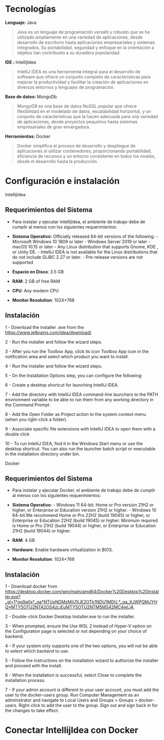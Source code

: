 
# Tecnologías
**Lenguaje:** Java
>Java es un lenguaje de programación versátil y robusto que se ha utilizado ampliamente en una variedad de aplicaciones, desde desarrollo de escritorio hasta aplicaciones empresariales y sistemas integrados. Su portabilidad, seguridad y enfoque en la orientación a objetos han contribuido a su duradera popularidad.

**IDE :** IntellijIdea
> IntelliJ IDEA es una herramienta integral para el desarrollo de software que ofrece un conjunto completo de características para mejorar la productividad y facilitar la creación de aplicaciones en diversos entornos y lenguajes de programación.

**Base de datos:** MongoDb
>MongoDB es una base de datos NoSQL popular que ofrece flexibilidad en el modelado de datos, escalabilidad horizontal, y un conjunto de características que la hacen adecuada para una variedad de aplicaciones, desde proyectos pequeños hasta sistemas empresariales de gran envergadura.

**Herramientas:** Docker
>Docker simplifica el proceso de desarrollo y despliegue de aplicaciones al utilizar contenedores, proporcionando portabilidad, eficiencia de recursos y un entorno consistente en todos los niveles, desde el desarrollo hasta la producción.

# Configuración e instalación
IntellijIdea
## Requerimientos del Sistema

-	Para instalar y ejecutar IntellijIdea, el ambiente de trabajo debe de cumplir al menos con los siguientes requerimientos:

-   **Sistema Operativo**: Officially released 64-bit versions of the following:
							- Microsoft Windows 10 1809 or later
							- Windows Server 2019 or later
							- macOS 10.15 or later
							- Any Linux distribution that supports Gnome, KDE , or Unity DE.
							- IntelliJ IDEA is not available for the Linux distributions that do not include GLIBC 2.27 or later.
							- Pre-release versions are not supported
							
-   **Espacio en Disco**: 3.5 GB 
-   **RAM**: 2 GB of free RAM
-   **CPU**: Any modern CPU
-   **Monitor Resolution**: 1024×768

## Instalación

1 - Download the installer .exe from the https://www.jetbrains.com/idea/download/

2 - Run the installer and follow the wizard steps.

3 - After you run the Toolbox App, click its icon Toolbox App icon in the notification area and select which product you want to install.

4 - Run the installer and follow the wizard steps.

5 - On the Installation Options step, you can configure the following:

6 - Create a desktop shortcut for launching IntelliJ IDEA.

7 - Add the directory with IntelliJ IDEA command-line launchers to the PATH environment variable to be able to run them from any working directory in the Command 
Prompt.

8 - Add the Open Folder as Project action to the system context menu (when you right-click a folder).

9 - Associate specific file extensions with IntelliJ IDEA to open them with a double click

10 - To run IntelliJ IDEA, find it in the Windows Start menu or use the desktop shortcut. You can also run the launcher batch script or executable in the installation directory under bin.


Docker
## Requerimientos del Sistema

-	Para instalar y ejecutar Docker, el ambiente de trabajo debe de cumplir al menos con los siguientes requerimientos:

-   **Sistema Operativo**: 
						  - Windows 11 64-bit: Home or Pro version 21H2 or higher, or Enterprise or Education version 21H2 or higher.
						  - Windows 10 64-bit:We recommend Home or Pro 22H2 (build 19045) or higher, or Enterprise or Education 22H2 (build 19045) or higher.
											  Minimum required is Home or Pro 21H2 (build 19044) or higher, or Enterprise or Education 21H2 (build 19044) or higher.
							
-   **RAM**: 4 GB 
-   **Hardware**: Enable hardware virtualization in BIOS.
-   **Monitor Resolution**: 1024×768

## Instalación

1 - Download docker from https://desktop.docker.com/win/main/amd64/Docker%20Desktop%20Installer.exe?_gl=1*gg9a0x*_ga*NTUxNDMzMjU1LjE2OTk1NDU1MDU.*_ga_XJWPQMJYHQ*MTY5OTU2NTA2OS4zLjEuMTY5OTU2NTM5MS42MC4wLjA.

2 - Double-click Docker Desktop Installer.exe to run the installer.

3 - When prompted, ensure the Use WSL 2 instead of Hyper-V option on the Configuration page is selected or not depending on your choice of backend.

4 - If your system only supports one of the two options, you will not be able to select which backend to use.

5 - Follow the instructions on the installation wizard to authorize the installer and proceed with the install.

6 - When the installation is successful, select Close to complete the installation process.

7 - If your admin account is different to your user account, you must add the user to the docker-users group. Run Computer Management as an administrator and navigate to Local Users and Groups > Groups > docker-users. Right-click to add the user to the group. Sign out and sign back in for the changes to take effect.

# Conectar IntellijIdea con Docker
